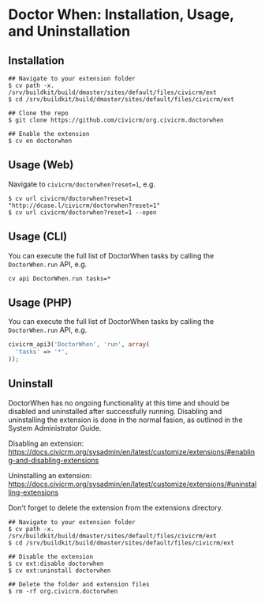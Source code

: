 # Doctor When: Installation, Usage, and Uninstallation

## Installation

```
## Navigate to your extension folder
$ cv path -x.
/srv/buildkit/build/dmaster/sites/default/files/civicrm/ext
$ cd /srv/buildkit/build/dmaster/sites/default/files/civicrm/ext

## Clone the repo
$ git clone https://github.com/civicrm/org.civicrm.doctorwhen

## Enable the extension
$ cv en doctorwhen
```

## Usage (Web)

Navigate to `civicrm/doctorwhen?reset=1`, e.g.

```
$ cv url civicrm/doctorwhen?reset=1
"http://dcase.l/civicrm/doctorwhen?reset=1"
$ cv url civicrm/doctorwhen?reset=1 --open
```

## Usage (CLI)

You can execute the full list of DoctorWhen tasks by calling the `DoctorWhen.run` API, e.g.

```
cv api DoctorWhen.run tasks=*
```

## Usage (PHP)

You can execute the full list of DoctorWhen tasks by calling the `DoctorWhen.run` API, e.g.

```php
civicrm_api3('DoctorWhen', 'run', array(
  'tasks' => '*',
));
```

## Uninstall

DoctorWhen has no ongoing functionality at this time and should be disabled and uninstalled after successfully running.  Disabling and uninstalling the extension is done in the normal fasion, as outlined in the System Administrator Guide.

Disabling an extension:  https://docs.civicrm.org/sysadmin/en/latest/customize/extensions/#enabling-and-disabling-extensions

Uninstalling an extension:  https://docs.civicrm.org/sysadmin/en/latest/customize/extensions/#uninstalling-extensions

Don't forget to delete the extension from the extensions directory.

```
## Navigate to your extension folder
$ cv path -x.
/srv/buildkit/build/dmaster/sites/default/files/civicrm/ext
$ cd /srv/buildkit/build/dmaster/sites/default/files/civicrm/ext

## Disable the extension
$ cv ext:disable doctorwhen
$ cv ext:uninstall doctorwhen

## Delete the folder and extension files
$ rm -rf org.civicrm.doctorwhen
```
